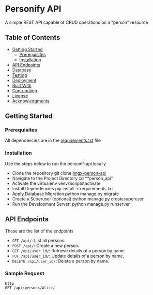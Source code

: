 #  Personify API
A simple REST API capable of CRUD operations on a "person" resource
 

## Table of Contents

- [Getting Started](#getting-started)
  - [Prerequisites](#prerequisites)
  - [Installation](#installation)
- [API Endpoints](#api-endpoints)
- [Database](#database)
- [Testing](#testing)
- [Deployment](#deployment)
- [Built With](#built-with)
- [Contributing](#contributing)
- [License](#license)
- [Acknowledgments](#acknowledgments)

## Getting Started

### Prerequisites
All dependencies are in the [requirements.txt]("https://github.com/Ayamigah16/hngx-person-api/blob/main/person_api/requirements.txt") file


### Installation
Use the steps below to run the personif-api locally
* Clone the repository
    git clone [hngx-person-api]("https://github.com/Ayamigah16/hngx-person-api/tree/main")
* Navigate to the Project Directory
    cd **person_api"
* Activate the virtualenv
    venv\Scripts\activate
* Install Dependencies
    pip install -r requirements.txt
* Apply Database Migration
    python manage.py migrate
* Create a Superuser (optional)
    python manage.py createsuperuser
* Run the Development Server:
    python manage.py runserver



## API Endpoints
These are the list of the endpoints

- `GET /api/`: List all persons.
- `POST /api/`: Create a new person.
- `GET /api/user_id/`: Retrieve details of a person by name.
- `PUT /api/user_id/`: Update details of a person by name.
- `DELETE /api/user_id/`: Delete a person by name.

### Sample Request

```
http
GET /api/persons/Alice/
```

